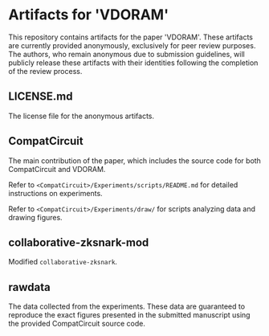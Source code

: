 # Artifacts for 'VDORAM'

This repository contains artifacts for the paper 'VDORAM'. These artifacts are currently provided anonymously, exclusively for peer review purposes. The authors, who remain anonymous due to submission guidelines, will publicly release these artifacts with their identities following the completion of the review process.

## LICENSE.md

The license file for the anonymous artifacts.

## CompatCircuit

The main contribution of the paper, which includes the source code for both CompatCircuit and VDORAM.

Refer to `<CompatCircuit>/Experiments/scripts/README.md` for detailed instructions on experiments.

Refer to `<CompatCircuit>/Experiments/draw/` for scripts analyzing data and drawing figures.

## collaborative-zksnark-mod

Modified `collaborative-zksnark`.

## rawdata

The data collected from the experiments. These data are guaranteed to reproduce the exact figures presented in the submitted manuscript using the provided CompatCircuit source code.